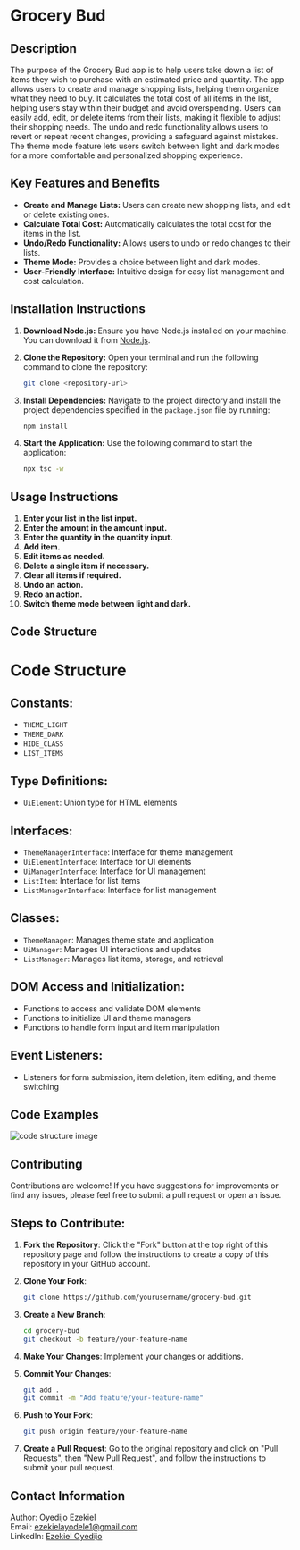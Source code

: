 # Grocery Bud

## Description

The purpose of the Grocery Bud app is to help users take down a list of items they wish to purchase with an estimated price and quantity. The app allows users to create and manage shopping lists, helping them organize what they need to buy. It calculates the total cost of all items in the list, helping users stay within their budget and avoid overspending. Users can easily add, edit, or delete items from their lists, making it flexible to adjust their shopping needs. The undo and redo functionality allows users to revert or repeat recent changes, providing a safeguard against mistakes. The theme mode feature lets users switch between light and dark modes for a more comfortable and personalized shopping experience.

## Key Features and Benefits

- **Create and Manage Lists:** Users can create new shopping lists, and edit or delete existing ones.
- **Calculate Total Cost:** Automatically calculates the total cost for the items in the list.
- **Undo/Redo Functionality:** Allows users to undo or redo changes to their lists.
- **Theme Mode:** Provides a choice between light and dark modes.
- **User-Friendly Interface:** Intuitive design for easy list management and cost calculation.

## Installation Instructions

1. **Download Node.js:** Ensure you have Node.js installed on your machine. You can download it from [Node.js](https://nodejs.org/).

2. **Clone the Repository:** Open your terminal and run the following command to clone the repository:

   ```bash
   git clone <repository-url>
   ```

3. **Install Dependencies:** Navigate to the project directory and install the project dependencies specified in the `package.json` file by running:

   ```bash
   npm install
   ```

4. **Start the Application:** Use the following command to start the application:

   ```bash
   npx tsc -w
   ```

## Usage Instructions

1. **Enter your list in the list input.**
2. **Enter the amount in the amount input.**
3. **Enter the quantity in the quantity input.**
4. **Add item.**
5. **Edit items as needed.**
6. **Delete a single item if necessary.**
7. **Clear all items if required.**
8. **Undo an action.**
9. **Redo an action.**
10. **Switch theme mode between light and dark.**

## Code Structure

# Code Structure

## Constants:

- `THEME_LIGHT`
- `THEME_DARK`
- `HIDE_CLASS`
- `LIST_ITEMS`

## Type Definitions:

- `UiElement`: Union type for HTML elements

## Interfaces:

- `ThemeManagerInterface`: Interface for theme management
- `UiElementInterface`: Interface for UI elements
- `UiManagerInterface`: Interface for UI management
- `ListItem`: Interface for list items
- `ListManagerInterface`: Interface for list management

## Classes:

- `ThemeManager`: Manages theme state and application
- `UiManager`: Manages UI interactions and updates
- `ListManager`: Manages list items, storage, and retrieval

## DOM Access and Initialization:

- Functions to access and validate DOM elements
- Functions to initialize UI and theme managers
- Functions to handle form input and item manipulation

## Event Listeners:

- Listeners for form submission, item deletion, item editing, and theme switching

## Code Examples

![code structure image](../grocery_app/build/images/code-structure.png)

## Contributing

Contributions are welcome! If you have suggestions for improvements or find any issues, please feel free to submit a pull request or open an issue.

## Steps to Contribute:

1. **Fork the Repository**: Click the "Fork" button at the top right of this repository page and follow the instructions to create a copy of this repository in your GitHub account.

2. **Clone Your Fork**:

   ```bash
   git clone https://github.com/yourusername/grocery-bud.git
   ```

3. **Create a New Branch**:

   ```bash
   cd grocery-bud
   git checkout -b feature/your-feature-name
   ```

4. **Make Your Changes**: Implement your changes or additions.

5. **Commit Your Changes**:

   ```bash
   git add .
   git commit -m "Add feature/your-feature-name"
   ```

6. **Push to Your Fork**:

   ```bash
   git push origin feature/your-feature-name
   ```

7. **Create a Pull Request**: Go to the original repository and click on "Pull Requests", then "New Pull Request", and follow the instructions to submit your pull request.

## Contact Information

Author: Oyedijo Ezekiel  
Email: [ezekielayodele1@gmail.com](mailto:ezekielayodele1@gmail.com)  
LinkedIn: [Ezekiel Oyedijo](https://www.linkedin.com/in/ezekiel-oyedijo-58a9b5183)
